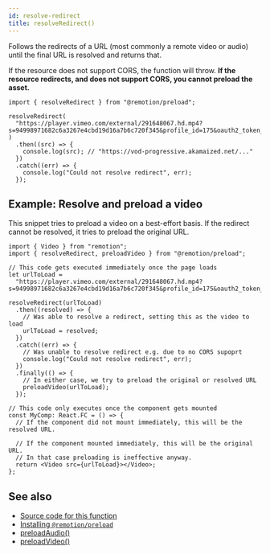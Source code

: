 ```yaml
---
id: resolve-redirect
title: resolveRedirect()
---
```


Follows the redirects of a URL (most commonly a remote video or audio) until the final URL is resolved and returns that.

If the resource does not support CORS, the function will throw. **If the resource redirects, and does not support CORS, you cannot preload the asset.**

```tsx twoslash
import { resolveRedirect } from "@remotion/preload";

resolveRedirect(
  "https://player.vimeo.com/external/291648067.hd.mp4?s=94998971682c6a3267e4cbd19d16a7b6c720f345&profile_id=175&oauth2_token_id=57447761"
)
  .then((src) => {
    console.log(src); // "https://vod-progressive.akamaized.net/..."
  })
  .catch((err) => {
    console.log("Could not resolve redirect", err);
  });
```

## Example: Resolve and preload a video

This snippet tries to preload a video on a best-effort basis. If the redirect cannot be resolved, it tries to preload the original URL.

```tsx twoslash
import { Video } from "remotion";
import { resolveRedirect, preloadVideo } from "@remotion/preload";

// This code gets executed immediately once the page loads
let urlToLoad =
  "https://player.vimeo.com/external/291648067.hd.mp4?s=94998971682c6a3267e4cbd19d16a7b6c720f345&profile_id=175&oauth2_token_id=57447761";

resolveRedirect(urlToLoad)
  .then((resolved) => {
    // Was able to resolve a redirect, setting this as the video to load
    urlToLoad = resolved;
  })
  .catch((err) => {
    // Was unable to resolve redirect e.g. due to no CORS supoprt
    console.log("Could not resolve redirect", err);
  })
  .finally(() => {
    // In either case, we try to preload the original or resolved URL
    preloadVideo(urlToLoad);
  });

// This code only executes once the component gets mounted
const MyComp: React.FC = () => {
  // If the component did not mount immediately, this will be the resolved URL.

  // If the component mounted immediately, this will be the original URL.
  // In that case preloading is ineffective anyway.
  return <Video src={urlToLoad}></Video>;
};
```

## See also

- [Source code for this function](https://github.com/remotion-dev/remotion/blob/main/packages/preload/src/resolve-redirect.ts)
- [Installing `@remotion/preload`](/docs/preload)
- [preloadAudio()](/docs/preload/preload-audio)
- [preloadVideo()](/docs/preload/preload-video)
